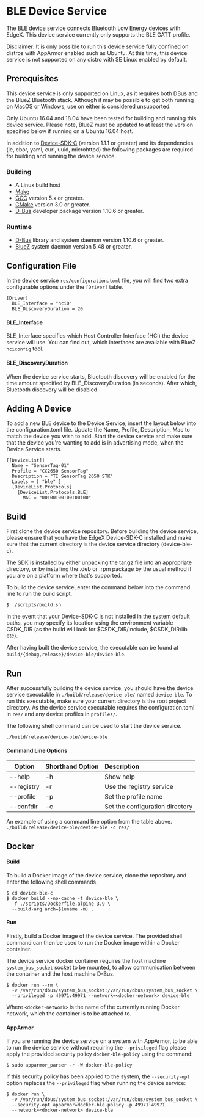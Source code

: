 # BLE Device Service
The BLE device service connects Bluetooth Low Energy
devices with EdgeX. This device service currently only supports the 
BLE GATT profile.

Disclaimer: It is only possible to run this device service fully confined 
on distros with AppArmor enabled such as Ubuntu. At this time, this 
device service is not supported on any distro with SE Linux enabled by 
default.

## Prerequisites

This device service is only supported on Linux, as it requires both DBus and the BlueZ Bluetooth stack. 
Although it may be possible to get both running on MacOS or Windows, use on either is considered unsupported.

Only Ubuntu 16.04 and 18.04 have been tested for building and running 
this device service. Please note, BlueZ must be updated to at least the 
version specified below if running on a Ubuntu 16.04 host.

In addition to [Device-SDK-C][device-sdk-c] (version 1.1.1 or greater) and its 
dependencies (ie, cbor, yaml, curl, uuid, microhttpd) the following 
packages are required for building and running the device service.

### Building

- A Linux build host
- [Make][make]
- [GCC][gcc] version 5.x or greater.
- [CMake][cmake] version 3.0 or greater.
- [D-Bus][dbus] developer package version 1.10.6 or greater.

### Runtime 

- [D-Bus][dbus] library and system daemon version 1.10.6 or greater.
- [BlueZ][bluez] system daemon version 5.48 or greater.

## Configuration File

In the device service ```res/configuration.toml```
file, you will find two extra configurable options
under the `[Driver]` table.

```
[Driver]
  BLE_Interface = "hci0"
  BLE_DiscoveryDuration = 20
```

#### BLE_Interface
BLE_Interface specifies which Host Controller
Interface (HCI) the device service will use.
You can find out, which interfaces are
available with BlueZ ```hciconfig``` tool.

#### BLE_DiscoveryDuration
When the device service starts, Bluetooth
discovery will be enabled for the time
amount specified by BLE_DiscoveryDuration
(in seconds). After which, Bluetooth discovery
will be disabled.

## Adding A Device
To add a new BLE device to the Device
Service, insert the layout below into the
configuration.toml file. Update the Name,
Profile, Description, Mac to match the device
you wish to add. Start the device service
and make sure that the device you're wanting
to add is in advertising mode, when the Device
Service starts.

```
[[DeviceList]]
  Name = "SensorTag-01"
  Profile = "CC2650 SensorTag"
  Description = "TI SensorTag 2650 STK"
  Labels = [ "ble" ]
  [DeviceList.Protocols]
    [DeviceList.Protocols.BLE]
      MAC = "00:00:00:00:00:00"
```

## Build
First clone the device service repository. Before building the device 
service, please ensure that you have the EdgeX Device-SDK-C installed 
and make sure that the current directory is the device service 
directory (device-ble-c). 

The SDK is installed by either unpacking the tar.gz file into an 
appropriate directory, or by installing the .deb or .rpm package by the 
usual method if you are on a platform where that's supported. 

To build the device service, enter the 
command below into the command line to run the build script.

```shell
$ ./scripts/build.sh
```

In the event that your Device-SDK-C is not installed in the
system default paths, you may specify its location
using the environment variable CSDK_DIR (as the build will look
for $CSDK_DIR/include, $CSDK_DIR/lib etc).

After having built the device service, the executable
can be found at `build/{debug,release}/device-ble/device-ble`.

## Run
After successfully building the device service,
you should have the device service executable
in `./build/release/device-ble/` named
`device-ble`. To run this executable,
make sure your current directory is the root
project directory. As the device service
executable requires the configuration.toml in
`res/` and any device profiles in `profiles/`.

The following shell command can be used to start the device service.

```./build/release/device-ble/device-ble```


#### Command Line Options
|Option     | Shorthand Option  | Description                     |
|-----------|-------------------|:--------------------------------|
|--help     | -h                | Show help                       |
|--registry | -r                | Use the registry service        |
|--profile  | -p                | Set the profile name            |
|--confdir  | -c                | Set the configuration directory |

An example of using a command line option from the table above.
```./build/release/device-ble/device-ble -c res/```

## Docker

#### Build
To build a Docker image of the device service,
clone the repository and enter the following
shell commands.


```shell
$ cd device-ble-c
$ docker build --no-cache -t device-ble \
  -f ./scripts/Dockerfile.alpine-3.9 \
  --build-arg arch=$(uname -m) .
```

#### Run

Firstly, build a Docker image of the device service.
The provided shell command can then be used to run the Docker image 
within a Docker container. 

The device service docker container requires the
host machine `system_bus_socket` socket to be
mounted, to allow communication between the
container and the host machine D-Bus.

```shell
$ docker run --rm \
  -v /var/run/dbus/system_bus_socket:/var/run/dbus/system_bus_socket \
  --privileged -p 49971:49971 --network=<docker-network> device-ble
```

Where `<docker-network>` is the name of the currently running Docker 
network, which the container is to be attached to.

#### AppArmor
 If you are running the device service on a system with AppArmor,
 to be able to run the device service without requiring the `--privileged` 
 flag please apply the provided security policy  `docker-ble-policy` 
 using the command:
 
```shell
$ sudo apparmor_parser -r -W docker-ble-policy
```

If this security policy has been applied to the system, the `--security-opt` 
option replaces the  `--privileged` flag when running the device service:

```shell
$ docker run \
  -v /var/run/dbus/system_bus_socket:/var/run/dbus/system_bus_socket \
  --security-opt apparmor=docker-ble-policy -p 49971:49971 
  --network=<docker-network> device-ble
```

[libcbor]: https://github.com/PJK/libcbor
[device-sdk-c]: https://github.com/edgexfoundry/device-sdk-c
[dbus]: https://www.freedesktop.org/wiki/Software/dbus/
[bluez]: http://www.bluez.org/
[make]: https://www.gnu.org/software/make/
[cmake]: https://cmake.org/
[gcc]: https://gcc.gnu.org/
